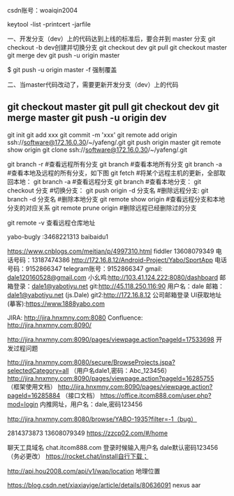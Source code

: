 csdn账号：woaiqin2004

keytool -list -printcert -jarfile

一、开发分支（dev）上的代码达到上线的标准后，要合并到 master 分支
git checkout -b dev创建并切换分支
git checkout dev
git pull
git checkout master
git merge dev
git push -u origin master

$ git push -u origin master -f 强制覆盖

二、当master代码改动了，需要更新开发分支（dev）上的代码

git checkout master 
git pull 
git checkout dev
git merge master 
git push -u origin dev
--------------------- 
git init
git add xxx
git commit -m 'xxx'
 git remote add origin ssh://software@172.16.0.30/~/yafeng/.git
git push origin master 
git remote show origin
git clone ssh://software@172.16.0.30/~/yafeng/.git


git branch -r       #查看远程所有分支
git branch           #查看本地所有分支
git branch -a       #查看本地及远程的所有分支，如下图
git fetch   #将某个远程主机的更新，全部取回本地：
git branch -a  #查看远程分支
git branch  #查看本地分支：
git checkout 分支 #切换分支：
git push origin -d 分支名  #删除远程分支: 
git branch -d 分支名  #删除本地分支
git remote show origin  #查看远程分支和本地分支的对应关系
git remote prune origin #删除远程已经删除过的分支

git remote -v 查看远程仓库地址

yabo-bugly :3468221313    baibaidu1

https://www.cnblogs.com/meitian/p/4997310.html  fiddler
13608079349
电话号码：13187474386  http://172.16.8.12/Android-Project/Yabo/SportApp
电话号码：9152866347
telegram账号：9152866347
gmail: dale120160528@gmail.com
小幺鸡:http://103.41.124.222:8080/dashboard  邮箱登录：dale1@yabotiyu.net
git:http://45.118.250.116:90 用户名：dale 邮箱：dale1@yabotiyu.net  (js.Dale)
git2:http://172.16.8.12  公司邮箱登录
UI获取地址(摹客):https://www.1888yabo.com

JIRA: http://jira.hnxmny.com:8080
Confluence: http://jira.hnxmny.com:8090/

http://jira.hnxmny.com:8090/pages/viewpage.action?pageId=17533698 开发过程问题

http://jira.hnxmny.com:8080/secure/BrowseProjects.jspa?selectedCategory=all （用户名dale1,密码：Abc_123456）
http://jira.hnxmny.com:8090/pages/viewpage.action?pageId=16285755 （框架使用文档）
http://jira.hnxmny.com:8090/pages/viewpage.action?pageId=16285884  （接口文档）
https://office.itcom888.com/user.php?mod=login 内推网址，用户名：dale,密码123456

http://jira.hnxmny.com:8080/browse/YABO-1935?filter=-1（bug）


2814373873  13608079349
https://zzcp02.com/#/home


聊天工具域名  chat.itcom888.com
登录时候输入用户名   dale默认密码123456（务必更改）
https://rocket.chat/install自行下载；


http://api.hou2008.com/api/v1/wap/location 地理位置

https://blog.csdn.net/xiaxiayige/article/details/80636091  nexus aar